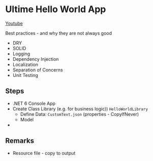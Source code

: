 # Ultime Hello World App    

[Youtube](https://www.youtube.com/watch?v=dZSLm4tOI8o)

Best practices - and why they are not always good 
- DRY
- SOLID
- Logging
- Dependency Injection
- Localization
- Separation of Concerns
- Unit Testing


## Steps

- .NET 6 Console App
- Create Class Library (e.g. for business logic)) `HelloWorldLibrary`
    - Define Data: `CustomText.json` (properties - CopyIfNever)
    - Model
- 

## Remarks

- Resource file - copy to output